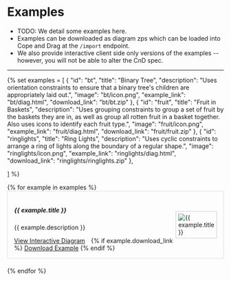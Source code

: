 # Examples


- TODO: We detail some examples here.
- Examples can be downloaded as diagram zps which can be loaded into Cope and Drag at the `/import` endpoint.
- We also provide interactive client side only versions of the examples -- however, you will not be able to alter the CnD spec.

---

{% set examples = [
    {
        "id": "bt",
        "title": "Binary Tree",
        "description": "Uses orientation constraints to ensure that a binary tree's children are appropriately laid out.",
        "image": "bt/icon.png",
        "example_link": "bt/diag.html",
        "download_link": "bt/bt.zip"
    },
    {
        "id": "fruit",
        "title": "Fruit in Baskets",
        "description": "Uses grouping constraints to group a set of fruit by the baskets they are in, as well as group all rotten fruit in a basket together. Also uses icons to identify each fruit type.",
        "image": "fruit/icon.png",
        "example_link": "fruit/diag.html",
        "download_link": "fruit/fruit.zip"
    },
    {
        "id": "ringlights",
        "title": "Ring Lights",
        "description": "Uses cyclic constraints to arrange a ring of lights along the boundary of a regular shape.",
        "image": "ringlights/icon.png",
        "example_link": "ringlights/diag.html",
        "download_link": "ringlights/ringlights.zip"
    },

] %}

<div class="container">
  <div class="row">
    {% for example in examples %}
    <div class="col-md-12" style="margin-bottom: 20px;" id="{{example.id}}">
      <div class="card" style="display: flex; flex-direction: row; align-items: center; padding: 15px; border: 1px solid #ddd;">
        <!-- Text Column -->
        <div class="col-md-8">
          <h5 class="card-title">{{ example.title }}</h5>
          <p class="card-text">{{ example.description }}</p>
          <a href="{{ example.example_link }}" class="btn btn-primary" style="margin-right: 10px;">View Interactive Diagram</a>
          {% if example.download_link %}
          <a href="{{ example.download_link }}" class="btn btn-secondary" download>Download Example</a>
          {% endif %}
        </div>
        <!-- Image Column -->
        <div class="col-md-4 text-center">
          <img src="{{ example.image }}" alt="{{ example.title }}" style="max-height: 300px; max-width: 300px; width: auto; height: auto; border: 1px solid #ccc; padding: 5px;">
        </div>
      </div>
    </div>
    {% endfor %}
  </div>
</div>